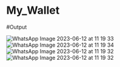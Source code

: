 # My_Wallet

#Output

![WhatsApp Image 2023-06-12 at 11 19 33](https://github.com/kakadiyasavan/My_Wallet/assets/111441368/c964ab2f-4303-4bc7-9dcb-2f6bd12b661a)
![WhatsApp Image 2023-06-12 at 11 19 34](https://github.com/kakadiyasavan/My_Wallet/assets/111441368/4a64a5fe-1421-49a4-9047-a1fb1e34a343)
![WhatsApp Image 2023-06-12 at 11 19 32](https://github.com/kakadiyasavan/My_Wallet/assets/111441368/1bbe3d37-178d-410f-bca5-11d5c82dec4c)
![WhatsApp Image 2023-06-12 at 11 19 32](https://github.com/kakadiyasavan/My_Wallet/assets/111441368/ba35eb47-1524-45f4-9da7-b0e996bb52cb)
